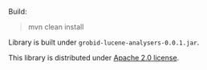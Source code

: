 Build:

> mvn clean install

Library is built under `grobid-lucene-analysers-0.0.1.jar`. 

This library is distributed under [Apache 2.0 license](http://www.apache.org/licenses/LICENSE-2.0). 

